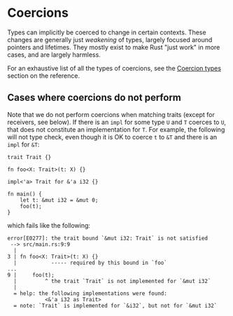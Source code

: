 # Coercions

Types can implicitly be coerced to change in certain contexts.
These changes are generally just *weakening* of types, largely focused around pointers and lifetimes.
They mostly exist to make Rust "just work" in more cases, and are largely harmless.

For an exhaustive list of all the types of coercions, see the [Coercion types] section on the reference.

## Cases where coercions do not perform

Note that we do not perform coercions when matching traits (except for receivers, see below).
If there is an `impl` for some type `U` and `T` coerces to `U`, that does not constitute an implementation for `T`.
For example, the following will not type check, even though it is OK to coerce `t` to `&T` and there is an `impl` for `&T`:

```rust,compile_fail
trait Trait {}

fn foo<X: Trait>(t: X) {}

impl<'a> Trait for &'a i32 {}

fn main() {
    let t: &mut i32 = &mut 0;
    foo(t);
}
```

which fails like the following:

```text
error[E0277]: the trait bound `&mut i32: Trait` is not satisfied
 --> src/main.rs:9:9
  |
3 | fn foo<X: Trait>(t: X) {}
  |           ----- required by this bound in `foo`
...
9 |     foo(t);
  |         ^ the trait `Trait` is not implemented for `&mut i32`
  |
  = help: the following implementations were found:
            <&'a i32 as Trait>
  = note: `Trait` is implemented for `&i32`, but not for `&mut i32`
```

[Coercion types]: ../reference/type-coercions.html#coercion-types
